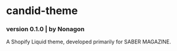 # candid-theme
### version 0.1.0 | by Nonagon
A Shopify Liquid theme, developed primarily for SABER MAGAZINE.
